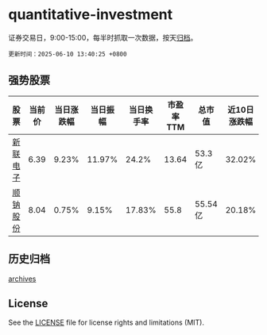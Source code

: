 # quantitative-investment

证券交易日，9:00-15:00，每半时抓取一次数据，按天[归档](archives)。

`更新时间：2025-06-10 13:40:25 +0800`

## 强势股票

|股票|当前价|当日涨跌幅|当日振幅|当日换手率|市盈率TTM|总市值|近10日涨跌幅|
|----|----|----|----|----|----|----|----|
|[新联电子](https://xueqiu.com/S/SZ002546)|6.39|9.23%|11.97%|24.2%|13.64|53.3亿|32.02%|
|[顺钠股份](https://xueqiu.com/S/SZ000533)|8.04|0.75%|9.15%|17.83%|55.8|55.54亿|20.18%|

## 历史归档

[archives](archives)

## License

See the [LICENSE](LICENSE) file for license rights and limitations (MIT).